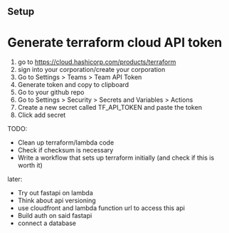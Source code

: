 

## Setup

# Generate terraform cloud API token
1. go to https://cloud.hashicorp.com/products/terraform
2. sign into your corporation/create your corporation
3. Go to Settings > Teams > Team API Token
4. Generate token and copy to clipboard
5. Go to your github repo
6. Go to Settings > Security > Secrets and Variables > Actions
7. Create a new secret called TF_API_TOKEN and paste the token
8. Click add secret


TODO:
- Clean up terraform/lambda code
- Check if checksum is necessary
- Write a workflow that sets up terraform initially (and check if this is worth it)

later:
- Try out fastapi on lambda
- Think about api versioning
- use cloudfront and lambda function url to access this api
- Build auth on said fastapi
- connect a database